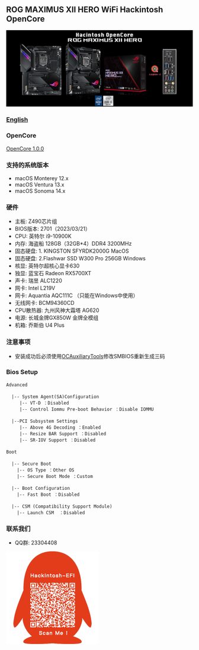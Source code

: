 ## ROG MAXIMUS XII HERO WiFi Hackintosh OpenCore

![image](ScreenShot/Motherboard.jpg)

### [English](https://github.com/hackintosh-efi/ROG-STRIX-B760-I-GAMING-OpenCore)

### OpenCore

[OpenCore 1.0.0](https://github.com/acidanthera/OpenCorePkg)

### 支持的系统版本

- macOS Monterey 12.x
- macOS Ventura  13.x
- macOS Sonoma   14.x 

### 硬件

- 主板: Z490芯片组
- BIOS版本: 2701（2023/03/21）
- CPU: 英特尔 i9-10900K
- 内存: 海盗船 128GB（32GB*4）DDR4 3200MHz
- 固态硬盘: 1. KINGSTON SFYRDK2000G MacOS
- 固态硬盘: 2.Flashwar SSD W300 Pro 256GB Windows
- 核显: 英特尔超核心显卡630 
- 独显: 蓝宝石 Radeon RX5700XT
- 声卡: 瑞昱 ALC1220
- 网卡: Intel L219V 
- 网卡: Aquantia AQC111C （只能在Windows中使用）
- 无线网卡: BCM94360CD
- CPU散热器: 九州风神大霜塔 AG620
- 电源: 长城金牌GX850W 金牌全模组
- 机箱: 乔斯伯 U4 Plus

### 注意事项

 - 安装成功后必须使用[OCAuxiliaryTools](https://github.com/ic005k/OCAuxiliaryTools)修改SMBIOS重新生成三码

### Bios Setup

```
Advanced
     
  |-- System Agent(SA)Configuration
     |-- VT-D ：Disabled
     |-- Control Iommu Pre-boot Behavior ：Disable IOMMU
	   
  |--PCI Subsystem Settings
     |-- Above 4G Decoding ：Enabled
     |-- Resize BAR Support ：Disabled
     |-- SR-IOV Support ：Disabled
   
Boot

  |-- Secure Boot
    |-- OS Type ：Other OS
    |-- Secure Boot Mode ：Custom
      
  |-- Boot Configuration
    |-- Fast Boot ：Disabled
      
  |-- CSM (Compatibility Support Module)
    |-- Launch CSM  ：Disabled
```




### 联系我们

 - QQ群: 23304408

![image](ScreenShot/QRCode.png)